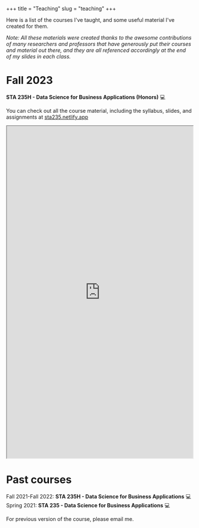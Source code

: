 +++ 
title = "Teaching" 
slug = "teaching" 
+++

Here is a list of the courses I've taught, and some useful material I've created for them. 

*Note: All these materials were created thanks to the awesome contributions of many researchers and professors that have generously put their courses and material out there, and they are all referenced accordingly at the end of my slides in each class.*

# Fall 2023

**STA 235H - Data Science for Business Applications (Honors)** :computer:

You can check out all the course material, including the syllabus, slides, and assignments at [sta235.netlify.app](https://sta235.netlify.app)

<iframe src="https://sta235.netlify.app" width="100%" height="900px"></iframe>

# Past courses

Fall 2021-Fall 2022: **STA 235H - Data Science for Business Applications** :computer:
Spring 2021: **STA 235 - Data Science for Business Applications** :computer:

For previous version of the course, please email me.